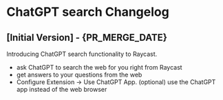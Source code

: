 # ChatGPT search Changelog

## [Initial Version] - {PR_MERGE_DATE}

Introducing ChatGPT search functionality to Raycast.

- ask ChatGPT to search the web for you right from Raycast
- get answers to your questions from the web
- Configure Extension → Use ChatGPT App. (optional) use the ChatGPT app instead of the web browser
